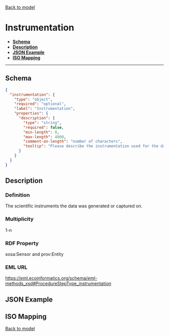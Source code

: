 [Back to model](_base.md)

# Instrumentation

- **[Schema](#schema)**
- **[Description](#description)**
- **[JSON Example](#json-example)**
- **[ISO Mapping](#iso-mapping)**
---
## Schema
```json
{
  "instrumentation": {
    "type": "object",
    "required": "optional",
    "label": "Instrumentation",
    "properties": {
      "description": {
        "type": "string",
        "required": false,
        "min-length": 0,
        "max-length": 4000,
        "comment-on-length": "number of characters",
        "tooltip": "Please describe the instrumentation used for the data collection from the resource."
      }
    }
  }
}
```

## Description
### Definition
The scientific instruments the data was generated or captured on.
### Multiplicity
1-n
### RDF Property
sosa:Sensor and prov:Entity
### EML URL
https://eml.ecoinformatics.org/schema/eml-methods_xsd#ProcedureStepType_instrumentation
## JSON Example
## ISO Mapping

[Back to model](_base.md)
